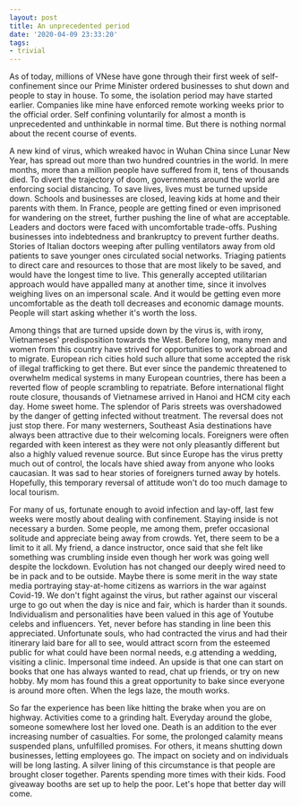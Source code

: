```yaml
---
layout: post
title: An unprecedented period 
date: '2020-04-09 23:33:20'
tags:
- trivial
---
```


As of today, millions of VNese have gone through their first week of self-confinement since our Prime Minister ordered businesses to shut down and people to stay in house. To some, the isolation period may have started earlier. Companies like mine have enforced remote working weeks prior to the official order. Self confining voluntarily for almost a month is unprecedented and unthinkable in normal time. But there is nothing normal about the recent course of events. 

A new kind of virus, which wreaked havoc in Wuhan China since Lunar New Year, has spread out more than two hundred countries in the world. In mere months, more than a million people have suffered from it, tens of thousands died. To divert the trajectory of doom, governments around the world are enforcing social distancing. To save lives, lives must be turned upside down. Schools and businesses are closed, leaving kids at home and their parents with them. In France, people are getting fined or even imprisoned for wandering on the street, further pushing the line of what are acceptable. Leaders and doctors were faced with uncomfortable trade-offs. Pushing businesses into indebtedness and brankruptcy to prevent further deaths. Stories of Italian doctors weeping after pulling ventilators away from old patients to save younger ones circulated social networks. Triaging patients to direct care and resources to those that are most likely to be saved, and would have the longest time to live. This generally accepted utilitarian approach would have appalled many at another time, since it involves weighing lives on an impersonal scale. And it would be getting even more uncomfortable as the death toll decreases and economic damage mounts. People will start asking whether it's worth the loss. 

Among things that are turned upside down by the virus is, with irony, Vietnameses' predisposition towards the West. Before long, many men and women from this country have strived for opportunities to work abroad and to migrate. European rich cities hold such allure that some accepted the risk of illegal trafficking to get there. But ever since the pandemic threatened to overwhelm medical systems in many European countries, there has been a reverted flow of people scrambling to repatriate. Before international flight route closure, thousands of Vietnamese arrived in Hanoi and HCM city each day. Home sweet home. The splendor of Paris streets was overshadowed by the danger of getting infected without treatment. The reversal does not just stop there. For many westerners, Southeast Asia destinations have always been attractive due to their welcoming locals. Foreigners were often regarded with keen interest as they were not only pleasantly different but also a highly valued revenue source. But since Europe has the virus pretty much out of control, the locals have shied away from anyone who looks caucasian. It was sad to hear stories of foreigners turned away by hotels. Hopefully, this temporary reversal of attitude won't do too much damage to local tourism. 

For many of us, fortunate enough to avoid infection and lay-off, last few weeks were mostly about dealing with confinement. Staying inside is not necessary a burden. Some people, me among them, prefer occasional solitude and appreciate being away from crowds. Yet, there seem to be a limit to it all. My friend, a dance instructor, once said that she felt like something was crumbling inside even though her work was going well despite the lockdown. Evolution has not changed our deeply wired need to be in pack and to be outside. Maybe there is some merit in the way state media portraying stay-at-home citizens as warriors in the war against Covid-19. We don't fight against the virus, but rather against our visceral urge to go out when the day is nice and fair, which is harder than it sounds. Individualism and personalities have been valued in this age of Youtube celebs and influencers. Yet, never before has standing in line been this appreciated. Unfortunate souls, who had contracted the virus and had their itinerary laid bare for all to see, would attract scorn from the esteemed public for what could have been normal needs, e.g attending a wedding, visiting a clinic. Impersonal time indeed. An upside is that one can start on books that one has always wanted to read, chat up friends, or try on new hobby. My mom has found this a great opportunity to bake since everyone is around more often. When the legs laze, the mouth works.

So far the experience has been like hitting the brake when you are on highway. Activities come to a grinding halt. Everyday around the globe, someone somewhere lost her loved one. Death is an addition to the ever increasing number of casualties. For some, the prolonged calamity means suspended plans, unfulfilled promises. For others, it means shutting down businesses, letting employees go. The impact on society and on individuals will be long lasting. A silver lining of this circumstance is that people are brought closer together. Parents spending more times with their kids. Food giveaway booths are set up to help the poor. Let's hope that better day will come. 



